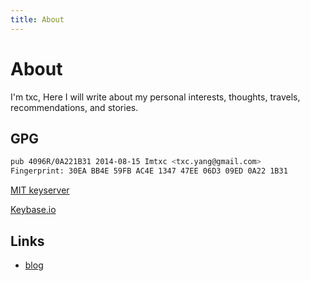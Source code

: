 ```yaml
---
title: About
--- 
```


# About

I'm txc, Here I will write about my personal interests, thoughts, travels, recommendations, and stories.

## GPG
```bash
pub 4096R/0A221B31 2014-08-15 Imtxc <txc.yang@gmail.com>
Fingerprint: 30EA BB4E 59FB AC4E 1347 47EE 06D3 09ED 0A22 1B31
```

[MIT keyserver][]

[Keybase.io][]

## Links

* [blog][]


[blog]: https://www.imtxc.com
[MIT keyserver]: https://pgp.mit.edu/pks/lookup?op=vindex&search=0x06D309ED0A221B31
[Keybase.io]: https://keybase.io/imtxc

